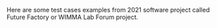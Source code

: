 Here are some test cases examples from 2021 software project called Future Factory or WIMMA Lab Forum project.
